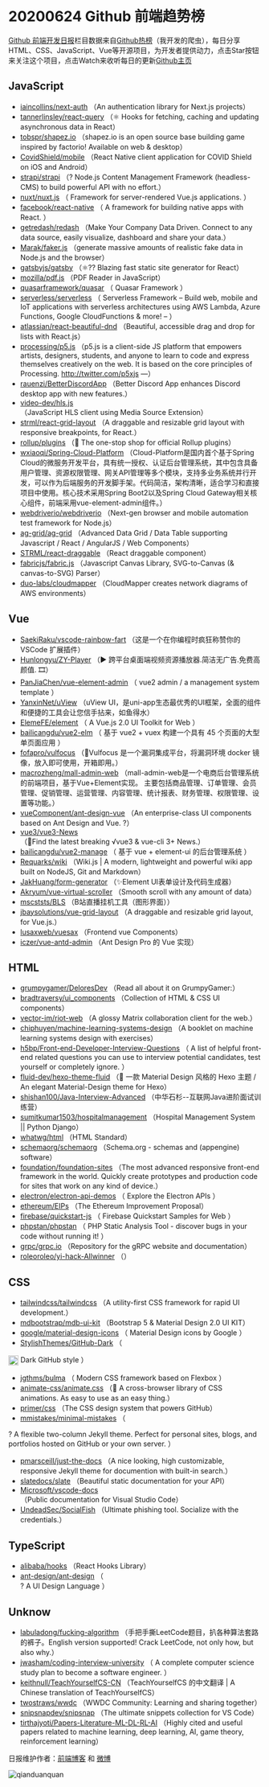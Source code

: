 # 20200624 Github 前端趋势榜

[Github 前端开发日报](https://qdkfweb.cn/c/news)栏目数据来自[Github热榜](https://github.qdkfweb.cn/)（我开发的爬虫），每日分享HTML、CSS、JavaScript、Vue等开源项目，为开发者提供动力，点击Star按钮来关注这个项目，点击Watch来收听每日的更新[Github主页](https://github.com/kujian/githubTrending)
## JavaScript

* [iaincollins/next-auth](https://github.com/iaincollins/next-auth) （An authentication library for Next.js projects）
* [tannerlinsley/react-query](https://github.com/tannerlinsley/react-query) （⚛️ Hooks for fetching, caching and updating asynchronous data in React）
* [tobspr/shapez.io](https://github.com/tobspr/shapez.io) （shapez.io is an open source base building game inspired by factorio! Available on web &amp; desktop）
* [CovidShield/mobile](https://github.com/CovidShield/mobile) （React Native client application for COVID Shield on iOS and Android）
* [strapi/strapi](https://github.com/strapi/strapi) （? Node.js Content Management Framework (headless-CMS) to build powerful API with no effort.）
* [nuxt/nuxt.js](https://github.com/nuxt/nuxt.js) （
        Framework for server-rendered Vue.js applications.
      ）
* [facebook/react-native](https://github.com/facebook/react) （
        A framework for building native apps with React.
      ）
* [getredash/redash](https://github.com/getredash/redash) （Make Your Company Data Driven. Connect to any data source, easily visualize, dashboard and share your data.）
* [Marak/faker.js](https://github.com/Marak/faker.js) （generate massive amounts of realistic fake data in Node.js and the browser）
* [gatsbyjs/gatsby](https://github.com/gatsbyjs/gatsby) （⚛️?? Blazing fast static site generator for React）
* [mozilla/pdf.js](https://github.com/mozilla/pdf.js) （PDF Reader in JavaScript）
* [quasarframework/quasar](https://github.com/quasarframework/quasar) （
        Quasar Framework
      ）
* [serverless/serverless](https://github.com/serverless/serverless) （
        Serverless Framework – Build web, mobile and IoT applications with serverless architectures using AWS Lambda, Azure Functions, Google CloudFunctions &amp; more! – 
      ）
* [atlassian/react-beautiful-dnd](https://github.com/atlassian/react-beautiful-dnd) （Beautiful, accessible drag and drop for lists with React.js）
* [processing/p5.js](https://github.com/processing/p5.js) （p5.js is a client-side JS platform that empowers artists, designers, students, and anyone to learn to code and express themselves creatively on the web. It is based on the core principles of Processing. <a href="http://twitter.com/p5xjs" rel="nofollow">http://twitter.com/p5xjs</a> —）
* [rauenzi/BetterDiscordApp](https://github.com/rauenzi/BetterDiscordApp) （Better Discord App enhances Discord desktop app with new features.）
* [video-dev/hls.js](https://github.com/video-dev/hls.js) （JavaScript HLS client using Media Source Extension）
* [strml/react-grid-layout](https://github.com/strml/react-grid-layout) （A draggable and resizable grid layout with responsive breakpoints, for React.）
* [rollup/plugins](https://github.com/rollup/plugins) （&#x1f363; The one-stop shop for official Rollup plugins）
* [wxiaoqi/Spring-Cloud-Platform](https://github.com/wxiaoqi/Spring-Cloud-Platform) （Cloud-Platform是国内首个基于Spring Cloud的微服务开发平台，具有统一授权、认证后台管理系统，其中包含具备用户管理、资源权限管理、网关API管理等多个模块，支持多业务系统并行开发，可以作为后端服务的开发脚手架。代码简洁，架构清晰，适合学习和直接项目中使用。核心技术采用Spring Boot2以及Spring Cloud Gateway相关核心组件，前端采用vue-element-admin组件。）
* [webdriverio/webdriverio](https://github.com/webdriverio/webdriverio) （Next-gen browser and mobile automation test framework for Node.js）
* [ag-grid/ag-grid](https://github.com/ag-grid/ag-grid) （Advanced Data Grid / Data Table supporting Javascript / React / AngularJS / Web Components）
* [STRML/react-draggable](https://github.com/STRML/react-draggable) （React draggable component）
* [fabricjs/fabric.js](https://github.com/fabricjs/fabric.js) （Javascript Canvas Library, SVG-to-Canvas (&amp; canvas-to-SVG) Parser）
* [duo-labs/cloudmapper](https://github.com/duo-labs/cloudmapper) （CloudMapper creates network diagrams of AWS environments）

## Vue

* [SaekiRaku/vscode-rainbow-fart](https://github.com/SaekiRaku/vscode-rainbow-fart) （这是一个在你编程时疯狂称赞你的 VSCode 扩展插件）
* [Hunlongyu/ZY-Player](https://github.com/Hunlongyu/ZY-Player) （▶️ 跨平台桌面端视频资源播放器.简洁无广告.免费高颜值. &#x1f39e;）
* [PanJiaChen/vue-element-admin](https://github.com/PanJiaChen/vue-element-admin) （
        vue2 admin / a management system template
      ）
* [YanxinNet/uView](https://github.com/YanxinNet/uView) （uView UI，是uni-app生态最优秀的UI框架，全面的组件和便捷的工具会让您信手拈来，如鱼得水）
* [ElemeFE/element](https://github.com/ElemeFE/element) （
        A Vue.js 2.0 UI Toolkit for Web
      ）
* [bailicangdu/vue2-elm](https://github.com/bailicangdu/vue2-elm) （
        基于 vue2 + vuex 构建一个具有 45 个页面的大型单页面应用
      ）
* [fofapro/vulfocus](https://github.com/fofapro/vulfocus) （&#x1f680;Vulfocus 是一个漏洞集成平台，将漏洞环境 docker 镜像，放入即可使用，开箱即用。）
* [macrozheng/mall-admin-web](https://github.com/macrozheng/mall-admin-web) （mall-admin-web是一个电商后台管理系统的前端项目，基于Vue+Element实现。 主要包括商品管理、订单管理、会员管理、促销管理、运营管理、内容管理、统计报表、财务管理、权限管理、设置等功能。）
* [vueComponent/ant-design-vue](https://github.com/vueComponent/ant-design-vue) （An enterprise-class UI components based on Ant Design and Vue. ?）
* [vue3/vue3-News](https://github.com/vue3/vue3-News) （&#x1f3af;Find the latest breaking √vue3 &amp; vue-cli 3+ News.）
* [bailicangdu/vue2-manage](https://github.com/bailicangdu/vue2-manage) （
        基于 vue + element-ui 的后台管理系统
      ）
* [Requarks/wiki](https://github.com/Requarks/wiki) （Wiki.js | A modern, lightweight and powerful wiki app built on NodeJS, Git and Markdown）
* [JakHuang/form-generator](https://github.com/JakHuang/form-generator) （✨Element UI表单设计及代码生成器）
* [Akryum/vue-virtual-scroller](https://github.com/Akryum/vue-virtual-scroller) （Smooth scroll with any amount of data）
* [mscststs/BLS](https://github.com/mscststs/BLS) （B站直播挂机工具（图形界面））
* [jbaysolutions/vue-grid-layout](https://github.com/jbaysolutions/vue-grid-layout) （A draggable and resizable grid layout, for Vue.js.）
* [lusaxweb/vuesax](https://github.com/lusaxweb/vuesax) （Frontend vue Components）
* [iczer/vue-antd-admin](https://github.com/iczer/vue-antd-admin) （Ant Design Pro 的 Vue 实现）

## HTML

* [grumpygamer/DeloresDev](https://github.com/grumpygamer/DeloresDev) （Read all about it on GrumpyGamer:）
* [bradtraversy/ui_components](https://github.com/bradtraversy/ui_components) （Collection of HTML &amp; CSS UI components）
* [vector-im/riot-web](https://github.com/vector-im/riot-web) （A glossy Matrix collaboration client for the web.）
* [chiphuyen/machine-learning-systems-design](https://github.com/chiphuyen/machine-learning-systems-design) （A booklet on machine learning systems design with exercises）
* [h5bp/Front-end-Developer-Interview-Questions](https://github.com/h5bp/Front-end-Developer-Interview-Questions) （
        A list of helpful front-end related questions you can use to interview potential candidates, test yourself or completely ignore.
      ）
* [fluid-dev/hexo-theme-fluid](https://github.com/fluid-dev/hexo-theme-fluid) （&#x1f30a; 一款 Material Design 风格的 Hexo 主题 / An elegant Material-Design theme for Hexo）
* [shishan100/Java-Interview-Advanced](https://github.com/shishan100/Java-Interview-Advanced) （中华石杉--互联网Java进阶面试训练营）
* [sumitkumar1503/hospitalmanagement](https://github.com/sumitkumar1503/hospitalmanagement) （Hospital Management System || Python Django）
* [whatwg/html](https://github.com/whatwg/html) （HTML Standard）
* [schemaorg/schemaorg](https://github.com/schemaorg/schemaorg) （Schema.org - schemas and (appengine) software）
* [foundation/foundation-sites](https://github.com/foundation/foundation-sites) （The most advanced responsive front-end framework in the world. Quickly create prototypes and production code for sites that work on any kind of device.）
* [electron/electron-api-demos](https://github.com/electron/electron-api-demos) （
        Explore the Electron APIs
      ）
* [ethereum/EIPs](https://github.com/ethereum/EIPs) （The Ethereum Improvement Proposal）
* [firebase/quickstart-js](https://github.com/firebase/quickstart-js) （
        Firebase Quickstart Samples for Web
      ）
* [phpstan/phpstan](https://github.com/phpstan/phpstan) （
        PHP Static Analysis Tool - discover bugs in your code without running it!
      ）
* [grpc/grpc.io](https://github.com/grpc/grpc.io) （Repository for the gRPC website and documentation）
* [roleoroleo/yi-hack-Allwinner](https://github.com/roleoroleo/yi-hack-Allwinner) （）

## CSS

* [tailwindcss/tailwindcss](https://github.com/tailwindcss/tailwindcss) （A utility-first CSS framework for rapid UI development.）
* [mdbootstrap/mdb-ui-kit](https://github.com/mdbootstrap/mdb-ui-kit) （Bootstrap 5 &amp; Material Design 2.0 UI KIT）
* [google/material-design-icons](https://github.com/google/material-design-icons) （
        Material Design icons by Google
      ）
* [StylishThemes/GitHub-Dark](https://github.com/StylishThemes/GitHub-Dark) （
        
<img class="emoji" title=":octocat:" alt=":octocat:" src="https://assets-cdn.github.com/images/icons/emoji/octocat.png" height="20" width="20" align="absmiddle"> Dark GitHub style
      ）
* [jgthms/bulma](https://github.com/jgthms/bulma) （
        Modern CSS framework based on Flexbox
      ）
* [animate-css/animate.css](https://github.com/animate-css/animate.css) （&#x1f37f; A cross-browser library of CSS animations. As easy to use as an easy thing.）
* [primer/css](https://github.com/primer/css) （The CSS design system that powers GitHub）
* [mmistakes/minimal-mistakes](https://github.com/mmistakes/minimal-mistakes) （
        
? A flexible two-column Jekyll theme. Perfect for personal sites, blogs, and portfolios hosted on GitHub or your own server.
      ）
* [pmarsceill/just-the-docs](https://github.com/pmarsceill/just-the-docs) （A nice looking, high customizable, responsive Jekyll theme for documention with built-in search.）
* [slatedocs/slate](https://github.com/slatedocs/slate) （Beautiful static documentation for your API）
* [Microsoft/vscode-docs](https://github.com/Microsoft/vscode-docs) （Public documentation for Visual Studio Code）
* [UndeadSec/SocialFish](https://github.com/UndeadSec/SocialFish) （Ultimate phishing tool. Socialize with the credentials.）

## TypeScript

* [alibaba/hooks](https://github.com/alibaba/hooks) （React Hooks Library）
* [ant-design/ant-design](https://github.com/ant-design/ant-design) （        
? A UI Design Language
      ）

## Unknow

* [labuladong/fucking-algorithm](https://github.com/labuladong/fucking-algorithm) （手把手撕LeetCode题目，扒各种算法套路的裤子。English version supported! Crack LeetCode, not only how, but also why.）
* [jwasham/coding-interview-university](https://github.com/jwasham/coding-interview-university) （
        A complete computer science study plan to become a software engineer.
      ）
* [keithnull/TeachYourselfCS-CN](https://github.com/keithnull/TeachYourselfCS-CN) （TeachYourselfCS 的中文翻译 |  A Chinese translation of TeachYourselfCS）
* [twostraws/wwdc](https://github.com/twostraws/wwdc) （WWDC Community: Learning and sharing together）
* [snipsnapdev/snipsnap](https://github.com/snipsnapdev/snipsnap) （The ultimate snippets collection for VS Code）
* [tirthajyoti/Papers-Literature-ML-DL-RL-AI](https://github.com/tirthajyoti/Papers-Literature-ML-DL-RL-AI) （Highly cited and useful papers related to machine learning, deep learning, AI, game theory, reinforcement learning）


日报维护作者：[前端博客](https://qdkfweb.cn/) 和 [微博](https://qdkfweb.cn/go/weibo)

![qianduanquan](https://user-images.githubusercontent.com/3055447/38468989-651132ac-3b80-11e8-8e6b-15122322a9d7.png)